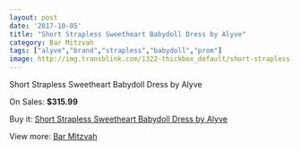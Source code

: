 ```yaml
---
layout: post
date: '2017-10-05'
title: "Short Strapless Sweetheart Babydoll Dress by Alyve"
category: Bar Mitzvah
tags: ["alyve","brand","strapless","babydoll","prom"]
image: http://img.transblink.com/1322-thickbox_default/short-strapless-sweetheart-babydoll-dress-by-alyve.jpg
---
```

Short Strapless Sweetheart Babydoll Dress by Alyve

On Sales: **$315.99**
<a href="https://www.transblink.com/en/bar-mitzvah/392-short-strapless-sweetheart-babydoll-dress-by-alyve.html"><amp-img layout="responsive" width="600" height="600" src="//img.transblink.com/1322-thickbox_default/short-strapless-sweetheart-babydoll-dress-by-alyve.jpg" alt="Short Strapless Sweetheart Babydoll Dress by Alyve 0" /></a>
<a href="https://www.transblink.com/en/bar-mitzvah/392-short-strapless-sweetheart-babydoll-dress-by-alyve.html"><amp-img layout="responsive" width="600" height="600" src="//img.transblink.com/1323-thickbox_default/short-strapless-sweetheart-babydoll-dress-by-alyve.jpg" alt="Short Strapless Sweetheart Babydoll Dress by Alyve 1" /></a>

Buy it: [Short Strapless Sweetheart Babydoll Dress by Alyve](https://www.transblink.com/en/bar-mitzvah/392-short-strapless-sweetheart-babydoll-dress-by-alyve.html "Short Strapless Sweetheart Babydoll Dress by Alyve")

View more: [Bar Mitzvah](https://www.transblink.com/en/2-bar-mitzvah "Bar Mitzvah")